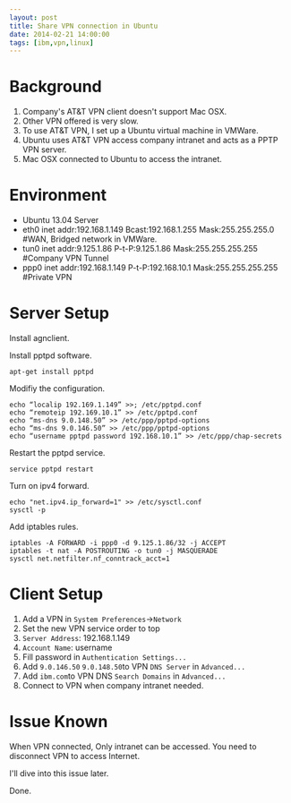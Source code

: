 ```yaml
---
layout: post
title: Share VPN connection in Ubuntu
date: 2014-02-21 14:00:00
tags: [ibm,vpn,linux]
---
```

# Background
1. Company's AT&T VPN client doesn't support Mac OSX.
2. Other VPN offered is very slow.
3. To use AT&T VPN, I set up a Ubuntu virtual machine in VMWare.
4. Ubuntu uses AT&T VPN access company intranet and acts as a PPTP VPN server.
5. Mac OSX connected to Ubuntu to access the intranet.

# Environment
- Ubuntu 13.04 Server
- eth0 inet addr:192.168.1.149  Bcast:192.168.1.255  Mask:255.255.255.0    #WAN, Bridged network in VMWare.
- tun0 inet addr:9.125.1.86  P-t-P:9.125.1.86  Mask:255.255.255.255    #Company VPN Tunnel
- ppp0 inet addr:192.168.1.149  P-t-P:192.168.10.1  Mask:255.255.255.255    #Private VPN

# Server Setup
Install agnclient.

Install pptpd software.

    apt-get install pptpd

Modifiy the configuration.

    echo “localip 192.169.1.149” >>; /etc/pptpd.conf
    echo “remoteip 192.169.10.1” >> /etc/pptpd.conf
    echo “ms-dns 9.0.148.50” >> /etc/ppp/pptpd-options
    echo “ms-dns 9.0.146.50” >> /etc/ppp/pptpd-options
    echo “username pptpd password 192.168.10.1” >> /etc/ppp/chap-secrets

Restart the pptpd service.

    service pptpd restart

Turn on ipv4 forward.

    echo "net.ipv4.ip_forward=1" >> /etc/sysctl.conf
    sysctl -p

Add iptables rules.

    iptables -A FORWARD -i ppp0 -d 9.125.1.86/32 -j ACCEPT
    iptables -t nat -A POSTROUTING -o tun0 -j MASQUERADE
    sysctl net.netfilter.nf_conntrack_acct=1

# Client Setup
1. Add a VPN in `System Preferences`->`Network`
2. Set the new VPN service order to top
3. `Server Address`: 192.168.1.149
4. `Account Name`: username
5. Fill password in `Authentication Settings...`
6. Add `9.0.146.50` `9.0.148.50`to VPN `DNS Server` in `Advanced...`
7. Add `ibm.com`to VPN DNS `Search Domains` in `Advanced...`
8. Connect to VPN when company intranet needed.

# Issue Known
When VPN connected, Only intranet can be accessed.
You need to disconnect VPN to access Internet.

I'll dive into this issue later.

Done.